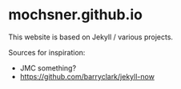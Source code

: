 # mochsner.github.io
This website is based on Jekyll / various projects.

Sources for inspiration:
* JMC something?
* https://github.com/barryclark/jekyll-now
